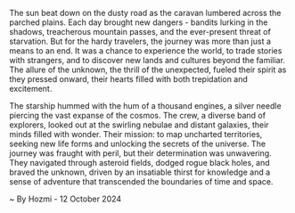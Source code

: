 
The sun beat down on the dusty road as the caravan lumbered across the parched plains.  Each day brought new dangers - bandits lurking in the shadows, treacherous mountain passes, and the ever-present threat of starvation.  But for the hardy travelers, the journey was more than just a means to an end.  It was a chance to experience the world, to trade stories with strangers, and to discover new lands and cultures beyond the familiar.  The allure of the unknown, the thrill of the unexpected, fueled their spirit as they pressed onward, their hearts filled with both trepidation and excitement. 

The starship hummed with the hum of a thousand engines, a silver needle piercing the vast expanse of the cosmos.  The crew, a diverse band of explorers, looked out at the swirling nebulae and distant galaxies, their minds filled with wonder.  Their mission: to map uncharted territories, seeking new life forms and unlocking the secrets of the universe.  The journey was fraught with peril, but their determination was unwavering.  They navigated through asteroid fields, dodged rogue black holes, and braved the unknown, driven by an insatiable thirst for knowledge and a sense of adventure that transcended the boundaries of time and space. 

~ By Hozmi - 12 October 2024
